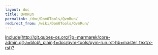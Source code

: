 ```yaml
---
layout: doc
title: QvmRun
permalink: /doc/Dom0Tools/QvmRun/
redirect_from: /wiki/Dom0Tools/QvmRun/
---
```


[Include(http://git.qubes-os.org/?p=marmarek/core-admin.git;a=blob\_plain;f=doc/qvm-tools/qvm-run.rst;hb=master, text/x-rst)?](/wiki/Dom0Tools/Include(http%3A/git.qubes-os.org?p=marmarek/core-admin.git;a=blob_plain;f=doc/qvm-tools/qvm-run.rst;hb=master,%20text/x-rst))
